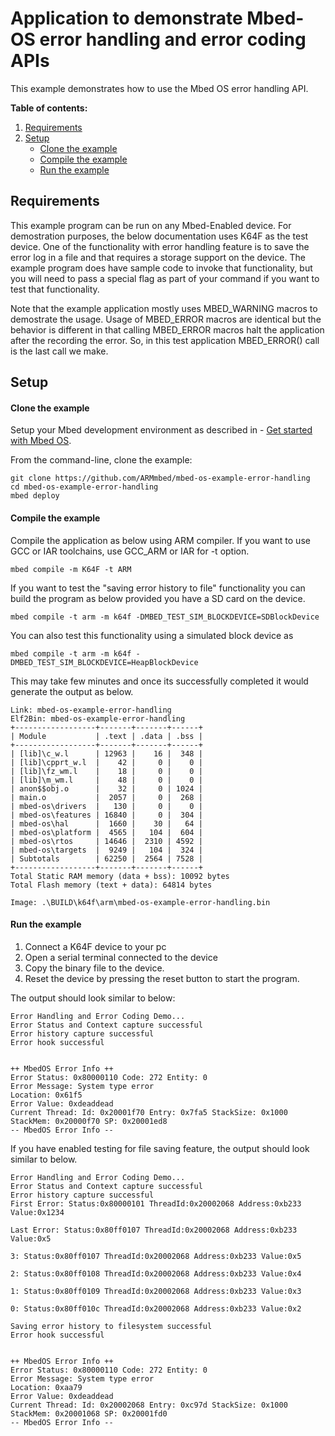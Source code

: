 # Application to demonstrate Mbed-OS error handling and error coding APIs

This example demonstrates how to use the Mbed OS error handling API.

**Table of contents:**

1. [Requirements](#requirements)
1. [Setup](#setup)
   - [Clone the example](#import-the-example)
   - [Compile the example](#compile-the-example)
   - [Run the example](#run-the-example)

## Requirements

This example program can be run on any Mbed-Enabled device. For demostration purposes, the below documentation uses K64F as the test device. 
One of the functionality with error handling feature is to save the error log in a file and that requires a storage support on the device. 
The example program does have sample code to invoke that functionality, but you will need to pass a special flag as part of your command if 
you want to test that functionality.

Note that the example application mostly uses MBED_WARNING macros to demostrate the usage. Usage of MBED_ERROR macros are identical but the behavior is 
different in that calling MBED_ERROR macros halt the application after the recording the error. So, in this test application MBED_ERROR() call 
is the last call we make.

## Setup

#### Clone the example

Setup your Mbed development environment as described in - [Get started with Mbed OS](https://os.mbed.com/docs/latest/tutorials/your-first-program.html).

From the command-line, clone the example:

```
git clone https://github.com/ARMmbed/mbed-os-example-error-handling
cd mbed-os-example-error-handling
mbed deploy
```

#### Compile the example

Compile the application as below using ARM compiler. If you want to use GCC or IAR toolchains, use GCC_ARM or IAR for -t option.

```
mbed compile -m K64F -t ARM
```
If you want to test the "saving error history to file" functionality you can build the program as below provided you have a SD card on the device.
```
mbed compile -t arm -m k64f -DMBED_TEST_SIM_BLOCKDEVICE=SDBlockDevice
```
You can also test this functionality using a simulated block device as 
```
mbed compile -t arm -m k64f -DMBED_TEST_SIM_BLOCKDEVICE=HeapBlockDevice
```

This may take few minutes and once its successfully completed it would generate the output as below.

```
Link: mbed-os-example-error-handling
Elf2Bin: mbed-os-example-error-handling
+------------------+-------+-------+------+
| Module           | .text | .data | .bss |
+------------------+-------+-------+------+
| [lib]\c_w.l      | 12963 |    16 |  348 |
| [lib]\cpprt_w.l  |    42 |     0 |    0 |
| [lib]\fz_wm.l    |    18 |     0 |    0 |
| [lib]\m_wm.l     |    48 |     0 |    0 |
| anon$$obj.o      |    32 |     0 | 1024 |
| main.o           |  2057 |     0 |  268 |
| mbed-os\drivers  |   130 |     0 |    0 |
| mbed-os\features | 16840 |     0 |  304 |
| mbed-os\hal      |  1660 |    30 |   64 |
| mbed-os\platform |  4565 |   104 |  604 |
| mbed-os\rtos     | 14646 |  2310 | 4592 |
| mbed-os\targets  |  9249 |   104 |  324 |
| Subtotals        | 62250 |  2564 | 7528 |
+------------------+-------+-------+------+
Total Static RAM memory (data + bss): 10092 bytes
Total Flash memory (text + data): 64814 bytes

Image: .\BUILD\k64f\arm\mbed-os-example-error-handling.bin
```

#### Run the example

1. Connect a K64F device to your pc
1. Open a serial terminal connected to the device
1. Copy the binary file to the device.
1. Reset the device by pressing the reset button to start the program.

The output should look similar to below:

```
Error Handling and Error Coding Demo...
Error Status and Context capture successful
Error history capture successful
Error hook successful


++ MbedOS Error Info ++
Error Status: 0x80000110 Code: 272 Entity: 0
Error Message: System type error
Location: 0x61f5
Error Value: 0xdeaddead
Current Thread: Id: 0x20001f70 Entry: 0x7fa5 StackSize: 0x1000 StackMem: 0x20000f70 SP: 0x20001ed8
-- MbedOS Error Info --
```

If you have enabled testing for file saving feature, the output should look similar to below.
```
Error Handling and Error Coding Demo...
Error Status and Context capture successful
Error history capture successful
First Error: Status:0x80000101 ThreadId:0x20002068 Address:0xb233 Value:0x1234

Last Error: Status:0x80ff0107 ThreadId:0x20002068 Address:0xb233 Value:0x5

3: Status:0x80ff0107 ThreadId:0x20002068 Address:0xb233 Value:0x5

2: Status:0x80ff0108 ThreadId:0x20002068 Address:0xb233 Value:0x4

1: Status:0x80ff0109 ThreadId:0x20002068 Address:0xb233 Value:0x3

0: Status:0x80ff010c ThreadId:0x20002068 Address:0xb233 Value:0x2

Saving error history to filesystem successful
Error hook successful


++ MbedOS Error Info ++
Error Status: 0x80000110 Code: 272 Entity: 0
Error Message: System type error
Location: 0xaa79
Error Value: 0xdeaddead
Current Thread: Id: 0x20002068 Entry: 0xc97d StackSize: 0x1000 StackMem: 0x20001068 SP: 0x20001fd0
-- MbedOS Error Info --
```

